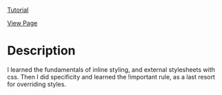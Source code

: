 [Tutorial](https://www.digitalocean.com/community/tutorials/how-to-apply-css-styles-to-html-with-cascade-and-specificity)

[View Page](https://bsmrdel101.github.io/HTML-CSS-Practice/tutorial_1/)

# Description

I learned the fundamentals of inline styling, and external stylesheets 
with css. Then I did specificity and learned the !important rule, as a last resort for overriding styles.